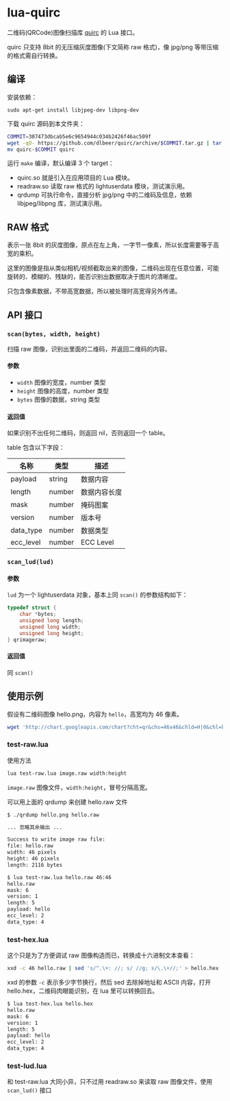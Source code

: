 lua-quirc
=========

二维码(QRCode)图像扫描库 [quirc](https://github.com/dlbeer/quirc) 的 Lua 接口。

quirc 只支持 8bit 的无压缩灰度图像(下文简称 raw 格式)，像 jpg/png 等带压缩的格式需自行转换。

编译
----

安装依赖：

```
sudo apt-get install libjpeg-dev libpng-dev
```

下载 quirc 源码到本文件夹：

```bash
COMMIT=307473dbcab5e6c9654944c034b2426f46ac509f
wget -qO- https://github.com/dlbeer/quirc/archive/$COMMIT.tar.gz | tar -xzv
mv quirc-$COMMIT quirc
```

运行 `make` 编译，默认编译 3 个 target：

* quirc.so 就是引入在应用项目的 Lua 模块。
* readraw.so 读取 raw 格式的 lightuserdata 模块，测试演示用。
* qrdump 可执行命令，直接分析 jpg/png 中的二维码及信息，依赖 libjpeg/libpng 库，测试演示用。

RAW 格式
--------

表示一张 8bit 的灰度图像，原点在左上角，一字节一像素，所以长度需要等于高宽的乘积。

这里的图像是指从类似相机/视频截取出来的图像，二维码出现在任意位置，可能旋转的、模糊的、残缺的，能否识别出数据取决于图片的清晰度。

只包含像素数据，不带高宽数据，所以被处理时高宽得另外传递。

API 接口
--------

### `scan(bytes, width, height)`

扫描 raw 图像，识别出里面的二维码，并返回二维码的内容。

#### 参数

* `width` 图像的宽度，number 类型
* `height` 图像的高度，number 类型
* `bytes` 图像的数据，string 类型

#### 返回值

如果识别不出任何二维码，则返回 nil，否则返回一个 table。

table 包含以下字段：

| 名称      | 类型   | 描述          |
| --------- | ------ | ------------- |
| payload   | string | 数据内容      |
| length    | number | 数据内容长度  |
| mask      | number | 掩码图案      |
| version   | number | 版本号        |
| data_type | number | 数据类型      |
| ecc_level | number | ECC Level     |

### `scan_lud(lud)`

#### 参数

`lud` 为一个 lightuserdata 对象，基本上同 `scan()` 的参数结构如下：

```c
typedef struct {
    char *bytes;
    unsigned long length;
    unsigned long width;
    unsigned long height;
} qrimageraw;
```

#### 返回值

同 `scan()`

使用示例
--------

假设有二维码图像 hello.png，内容为 `hello`，高宽均为 46 像素。

```bash
wget 'http://chart.googleapis.com/chart?cht=qr&chs=46x46&chld=H|0&chl=hello' -O hello.png
```

### test-raw.lua

使用方法

```bash
lua test-raw.lua image.raw width:height
```

`image.raw` 图像文件，`width:height`，冒号分隔高宽。

可以用上面的 qrdump 来创建 hello.raw 文件

```bash
$ ./qrdump hello.png hello.raw

... 忽略其余输出 ...

Success to write image raw file:
file: hello.raw
width: 46 pixels
height: 46 pixels
length: 2116 bytes

$ lua test-raw.lua hello.raw 46:46
hello.raw
mask: 6
version: 1
length: 5
payload: hello
ecc_level: 2
data_type: 4
```

### test-hex.lua

这个只是为了方便调试 raw 图像构造而已，转换成十六进制文本查看：

```bash
xxd -c 46 hello.raw | sed 's/^.\+: //; s/ //g; s/\.\+//;' > hello.hex
```

xxd 的参数 `-c` 表示多少字节换行，然后 sed 去除掉地址和 ASCII 内容，打开 hello.hex，二维码肉眼能识别，在 lua 里可以转换回去。

```bash
$ lua test-hex.lua hello.hex
hello.raw
mask: 6
version: 1
length: 5
payload: hello
ecc_level: 2
data_type: 4
```

### test-lud.lua

和 test-raw.lua 大同小异，只不过用 readraw.so 来读取 raw 图像文件，使用 `scan_lud()` 接口
